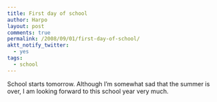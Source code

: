 ```yaml
---
title: First day of school
author: Harpo
layout: post
comments: true
permalink: /2008/09/01/first-day-of-school/
aktt_notify_twitter:
  - yes
tags:
  - school
---
```

School starts tomorrow. Although I&#8217;m somewhat sad that the summer is over, I am looking forward to this school year very much.